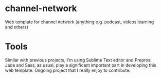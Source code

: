 # channel-network
Web template for channel network (anything e.g. podcast, videos learning and others)

# Tools
Similar with previous projects, I'm using Sublime Text editor and Prepros. Jade and Sass, as usual, play a significant important part in developing this web template. Ongoing project that I really enjoy to contribute.
